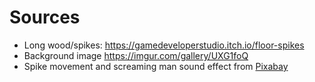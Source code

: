 # Sources

- Long wood/spikes: <https://gamedeveloperstudio.itch.io/floor-spikes>
- Background image <https://imgur.com/gallery/UXG1foQ>
- Spike movement and screaming man sound effect from <a href="https://pixabay.com/sound-effects/?utm_source=link-attribution&amp;utm_medium=referral&amp;utm_campaign=music&amp;utm_content=100496">Pixabay</a>
